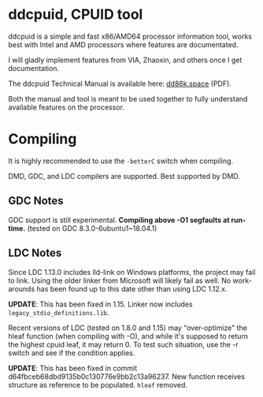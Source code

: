 # ddcpuid, CPUID tool

ddcpuid is a simple and fast x86/AMD64 processor information tool, works best
with Intel and AMD processors where features are documentated.

I will gladly implement features from VIA, Zhaoxin, and others once I get
documentation.

The ddcpuid Technical Manual is available here:
[dd86k.space](https://dd86k.space/docs/ddcpuid-manual.pdf) (PDF).

Both the manual and tool is meant to be used together to fully understand
available features on the processor.

# Compiling

It is highly recommended to use the `-betterC` switch when compiling.

DMD, GDC, and LDC compilers are supported. Best supported by DMD.

## GDC Notes

GDC support is still experimental. **Compiling above -O1 segfaults at run-time.**
(tested on GDC 8.3.0-6ubuntu1~18.04.1)

## LDC Notes

Since LDC 1.13.0 includes lld-link on Windows platforms, the project may fail
to link. Using the older linker from Microsoft will likely fail as well. No 
work-arounds has been found up to this date other than using LDC 1.12.x.

**UPDATE**: This has been fixed in 1.15. Linker now includes
`legacy_stdio_definitions.lib`.

Recent versions of LDC (tested on 1.8.0 and 1.15) may "over-optimize" the hleaf
function (when compiling with -O), and while it's supposed to return the
highest cpuid leaf, it may return 0. To test such situation, use the -r switch
and see if the condition applies.

**UPDATE**: This has been fixed in commit d64fbceb68dbd9135b0c130776e9bb2c13a96237.
New function receives structure as reference to be populated. `hleaf` removed.